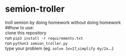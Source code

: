 # semion-troller
troll semion by doing homework without doing homework <br>
##how to use: <br>
  clone this repository <br>
  run ```pip3 install -r requirements.txt``` <br>
  run ```python3 semion_troller.py``` <br>
  type your problem (eg. ```solve 3x=17```,```simplify 6y/2x```...) <br>
